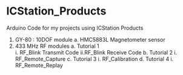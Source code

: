 # ICStation_Products
Arduino Code for my projects using ICStation Products

1. GY-80 : 10DOF module 
  a. HMC5883L Magnetometer sensor
2. 433 MHz RF modules
  a. Tutorial 1<br>
    i. RF_Blink Transmit Code
    ii.RF_Blink Receive Code
  b. Tutorial 2
    i. RF_Remote_Capture
  c. Tutorial 3
    i. RF_Calibration
  d. Tutorial 4
    i. RF_Remote_Replay
